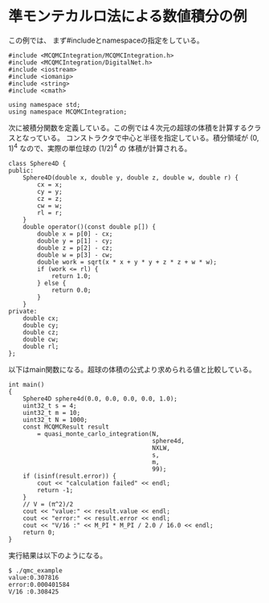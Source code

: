 準モンテカルロ法による数値積分の例
=========================

この例では、
まず#includeとnamespaceの指定をしている。

````{#prepare1 .cpp}
#include <MCQMCIntegration/MCQMCIntegration.h>
#include <MCQMCIntegration/DigitalNet.h>
#include <iostream>
#include <iomanip>
#include <string>
#include <cmath>

using namespace std;
using namespace MCQMCIntegration;
````

次に被積分関数を定義している。この例では４次元の超球の体積を計算するクラスとなっている。
コンストラクタで中心と半径を指定している。積分領域が $(0, 1)^4$ なので、実際の単位球の $(1/2)^4$ の
体積が計算される。

````{#prepare2 .cpp}
class Sphere4D {
public:
    Sphere4D(double x, double y, double z, double w, double r) {
        cx = x;
        cy = y;
        cz = z;
        cw = w;
        rl = r;
    }
    double operator()(const double p[]) {
        double x = p[0] - cx;
        double y = p[1] - cy;
        double z = p[2] - cz;
        double w = p[3] - cw;
        double work = sqrt(x * x + y * y + z * z + w * w);
        if (work <= rl) {
            return 1.0;
        } else {
            return 0.0;
        }
    }
private:
    double cx;
    double cy;
    double cz;
    double cw;
    double rl;
};
````

以下はmain関数になる。超球の体積の公式より求められる値と比較している。

````{#main .cpp}
int main()
{
    Sphere4D sphere4d(0.0, 0.0, 0.0, 0.0, 1.0);
    uint32_t s = 4;
    uint32_t m = 10;
    uint32_t N = 1000;
    const MCQMCResult result
        = quasi_monte_carlo_integration(N,
                                        sphere4d,
                                        NXLW,
                                        s,
                                        m,
                                        99);
    if (isinf(result.error)) {
        cout << "calculation failed" << endl;
        return -1;
    }
    // V = (π^2)/2
    cout << "value:" << result.value << endl;
    cout << "error:" << result.error << endl;
    cout << "V/16 :" << M_PI * M_PI / 2.0 / 16.0 << endl;
    return 0;
}
````

実行結果は以下のようになる。

```
$ ./qmc_example
value:0.307816
error:0.000401584
V/16 :0.308425
```
